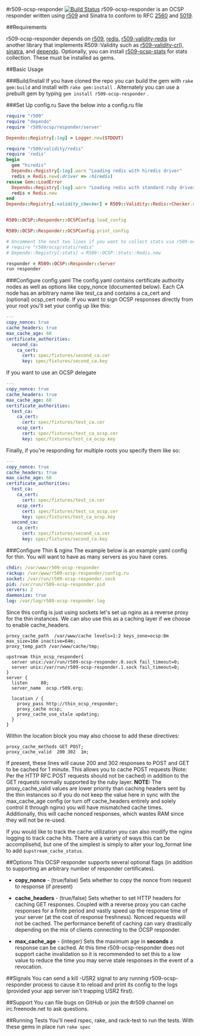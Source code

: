 #r509-ocsp-responder [![Build Status](https://secure.travis-ci.org/r509/r509-ocsp-responder.png)](http://travis-ci.org/r509/r509-ocsp-responder)
r509-ocsp-responder is an OCSP responder written using [r509](https://github.com/r509/r509) and Sinatra to conform to RFC [2560](http://www.ietf.org/rfc/rfc2560.txt) and [5019](http://www.ietf.org/rfc/rfc5019.txt).

##Requirements

r509-ocsp-responder depends on [r509](https://github.com/r509/r509), [redis](http://redis.io), [r509-validity-redis](https://github.com/sirsean/r509-validity-redis) (or another library that implements R509::Validity such as [r509-validity-crl](https://github.com/r509/r509-validity-crl)), [sinatra](http://sinatrarb.com), and [dependo](https://github.com/sirsean/dependo). Optionally, you can install [r509-ocsp-stats](https://github.com/sirsean/r509-ocsp-stats) for stats collection. These must be installed as gems.

##Basic Usage

###Build/Install
If you have cloned the repo you can build the gem with ```rake gem:build``` and install with ```rake gem:install``` . Alternately you can use a prebuilt gem by typing ```gem install r509-ocsp-responder``` .

###Set Up config.ru
Save the below into a config.ru file

```ruby
require "r509"
require "dependo"
require 'r509/ocsp/responder/server'

Dependo::Registry[:log] = Logger.new(STDOUT)

require "r509/validity/redis"
require 'redis'
begin
  gem "hiredis"
  Dependo::Registry[:log].warn "Loading redis with hiredis driver"
  redis = Redis.new(:driver => :hiredis)
rescue Gem::LoadError
  Dependo::Registry[:log].warn "Loading redis with standard ruby driver"
  redis = Redis.new
end
Dependo::Registry[:validity_checker] = R509::Validity::Redis::Checker.new(redis)


R509::OCSP::Responder::OCSPConfig.load_config

R509::OCSP::Responder::OCSPConfig.print_config

# Uncomment the next two lines if you want to collect stats via r509-ocsp-stats
# require "r509/ocsp/stats/redis"
# Dependo::Registry[:stats] = R509::OCSP::Stats::Redis.new

responder = R509::OCSP::Responder::Server
run responder
```


###Configure config.yaml
The config.yaml contains certificate authority nodes as well as options like copy_nonce (documented below). Each CA node has an arbitrary name like test_ca and contains a ca_cert and (optional) ocsp_cert node. If you want to sign OCSP responses directly from your root you'll set your config up like this:

```yaml
---
copy_nonce: true
cache_headers: true
max_cache_age: 60
certificate_authorities:
  second_ca:
    ca_cert:
      cert: spec/fixtures/second_ca.cer
      key: spec/fixtures/second_ca.key
```

If you want to use an OCSP delegate

```yaml
---
copy_nonce: true
cache_headers: true
max_cache_age: 60
certificate_authorities:
  test_ca:
    ca_cert:
      cert: spec/fixtures/test_ca.cer
    ocsp_cert:
      cert: spec/fixtures/test_ca_ocsp.cer
      key: spec/fixtures/test_ca_ocsp.key
```

Finally, if you're responding for multiple roots you specify them like so:

```yaml
---
copy_nonce: true
cache_headers: true
max_cache_age: 60
certificate_authorities:
  test_ca:
    ca_cert:
      cert: spec/fixtures/test_ca.cer
    ocsp_cert:
      cert: spec/fixtures/test_ca_ocsp.cer
      key: spec/fixtures/test_ca_ocsp.key
  second_ca:
    ca_cert:
      cert: spec/fixtures/second_ca.cer
      key: spec/fixtures/second_ca.key
```

###Configure Thin & nginx
The example below is an example yaml config for thin. You will want to have as many servers as you have cores.

```yaml
chdir: /var/www/r509-ocsp-responder
rackup: /var/www/r509-ocsp-responder/config.ru
socket: /var/run/r509-ocsp-responder.sock
pid: /var/run/r509-ocsp-responder.pid
servers: 2
daemonize: true
log: /var/log/r509-ocsp-responder.log
```

Since this config is just using sockets let's set up nginx as a reverse proxy for the thin instances. We can also use this as a caching layer if we choose to enable cache_headers.

```
proxy_cache_path  /var/www/cache levels=1:2 keys_zone=ocsp:8m max_size=16m inactive=64m;
proxy_temp_path /var/www/cache/tmp;

upstream thin_ocsp_responder{
  server unix:/var/run/r509-ocsp-responder.0.sock fail_timeout=0;
  server unix:/var/run/r509-ocsp-responder.1.sock fail_timeout=0;
}
server {
  listen     80;
  server_name  ocsp.r509.org;

  location / {
    proxy_pass http://thin_ocsp_responder;
    proxy_cache ocsp;
    proxy_cache_use_stale updating;
  }
}
```

Within the location block you may also choose to add these directives:

```
proxy_cache_methods GET POST;
proxy_cache_valid  200 302  1m;
```

If present, these lines will cause 200 and 302 responses to POST and GET to be cached for 1 minute. This allows you to cache POST requests (Note: Per the HTTP RFC POST requests should not be cached) in addition to the GET requests normally supported by the ruby layer. __NOTE:__ The proxy\_cache\_valid values are lower priority than caching headers sent by the thin instances so if you do not keep the value here in sync with the max\_cache\_age config (or turn off cache\_headers entirely and solely control it through nginx) you will have mismatched cache times. Additionally, this will cache nonced responses, which wastes RAM since they will not be re-used.

If you would like to track the cache utilization you can also modify the nginx logging to track cache hits. There are a variety of ways this can be accomplisehd, but one of the simplest is simply to alter your log_format line to add ```$upstream_cache_status```.

##Options
This OCSP responder supports several optional flags (in addition to supporting an arbitrary number of responder certificates).

* __copy\_nonce__ - (true/false) Sets whether to copy the nonce from request to response (if present)

* __cache\_headers__ - (true/false) Sets whether to set HTTP headers for caching GET responses. Coupled with a reverse proxy you can cache responses for a finite period and vastly speed up the response time of your server (at the cost of response freshness). Nonced requests will not be cached. The performance benefit of caching can vary drastically depending on the mix of clients connecting to the OCSP responder.

* __max\_cache\_age__ - (integer) Sets the maximum age in __seconds__ a response can be cached. At this time r509-ocsp-responder does not support cache invalidation so it is recommended to set this to a low value to reduce the time you may serve stale responses in the event of a revocation.

##Signals
You can send a kill -USR2 signal to any running r509-ocsp-responder process to cause it to reload and print its config to the logs (provided your app server isn't trapping USR2 first).

##Support
You can file bugs on GitHub or join the #r509 channel on irc.freenode.net to ask questions.

##Running Tests
You'll need rspec, rake, and rack-test to run the tests. With these gems in place run ```rake spec```
